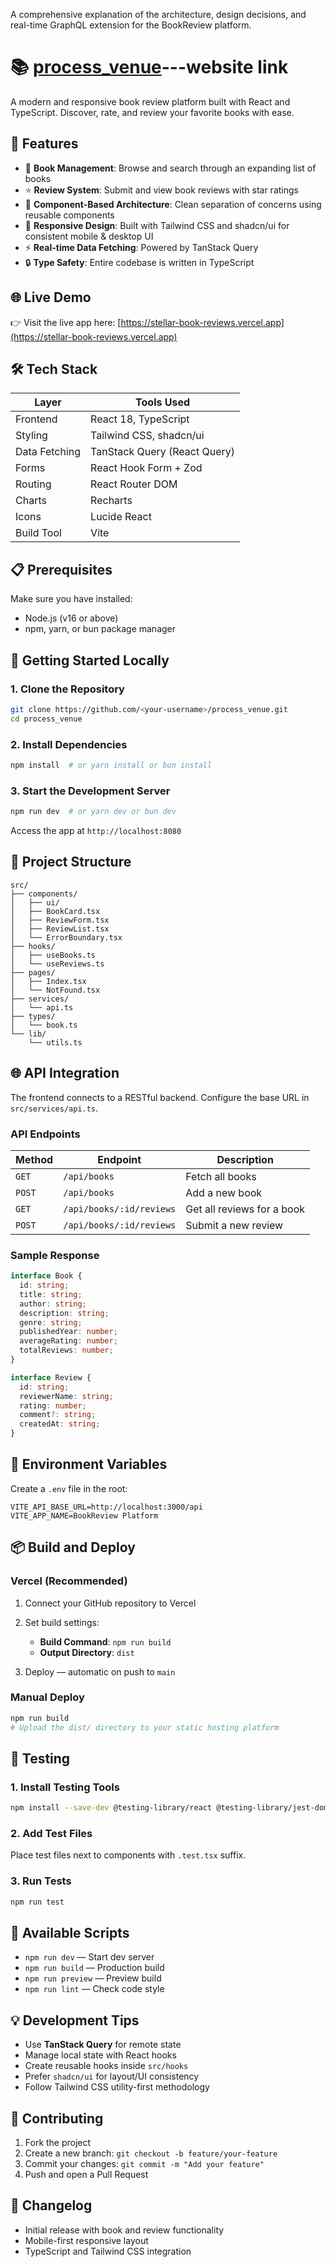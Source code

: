 
A comprehensive explanation of the architecture, design decisions, and real-time GraphQL extension for the BookReview platform.

# 📚 [process\_venue](https://stellar-book-reviews.vercel.app/)---website link

A modern and responsive book review platform built with React and TypeScript. Discover, rate, and review your favorite books with ease.

## 🚀 Features

* 📖 **Book Management**: Browse and search through an expanding list of books
* ⭐ **Review System**: Submit and view book reviews with star ratings
* 🧩 **Component-Based Architecture**: Clean separation of concerns using reusable components
* 📱 **Responsive Design**: Built with Tailwind CSS and shadcn/ui for consistent mobile & desktop UI
* ⚡ **Real-time Data Fetching**: Powered by TanStack Query
* 🔒 **Type Safety**: Entire codebase is written in TypeScript

## 🌐 Live Demo

👉 Visit the live app here: [https://stellar-book-reviews.vercel.app](https://stellar-book-reviews.vercel.app)

## 🛠️ Tech Stack

| Layer         | Tools Used                   |
| ------------- | ---------------------------- |
| Frontend      | React 18, TypeScript         |
| Styling       | Tailwind CSS, shadcn/ui      |
| Data Fetching | TanStack Query (React Query) |
| Forms         | React Hook Form + Zod        |
| Routing       | React Router DOM             |
| Charts        | Recharts                     |
| Icons         | Lucide React                 |
| Build Tool    | Vite                         |

## 📋 Prerequisites

Make sure you have installed:

* Node.js (v16 or above)
* npm, yarn, or bun package manager

## 🚀 Getting Started Locally

### 1. Clone the Repository

```bash
git clone https://github.com/<your-username>/process_venue.git
cd process_venue
```

### 2. Install Dependencies

```bash
npm install  # or yarn install or bun install
```

### 3. Start the Development Server

```bash
npm run dev  # or yarn dev or bun dev
```

Access the app at `http://localhost:8080`

## 🌲 Project Structure

```
src/
├── components/          
│   ├── ui/             
│   ├── BookCard.tsx    
│   ├── ReviewForm.tsx  
│   ├── ReviewList.tsx  
│   └── ErrorBoundary.tsx 
├── hooks/              
│   ├── useBooks.ts     
│   └── useReviews.ts   
├── pages/              
│   ├── Index.tsx       
│   └── NotFound.tsx    
├── services/           
│   └── api.ts          
├── types/              
│   └── book.ts         
└── lib/                
    └── utils.ts        
```

## 🌐 API Integration

The frontend connects to a RESTful backend. Configure the base URL in `src/services/api.ts`.

### API Endpoints

| Method | Endpoint                 | Description                |
| ------ | ------------------------ | -------------------------- |
| `GET`  | `/api/books`             | Fetch all books            |
| `POST` | `/api/books`             | Add a new book             |
| `GET`  | `/api/books/:id/reviews` | Get all reviews for a book |
| `POST` | `/api/books/:id/reviews` | Submit a new review        |

### Sample Response

```ts
interface Book {
  id: string;
  title: string;
  author: string;
  description: string;
  genre: string;
  publishedYear: number;
  averageRating: number;
  totalReviews: number;
}

interface Review {
  id: string;
  reviewerName: string;
  rating: number;
  comment?: string;
  createdAt: string;
}
```

## 🔧 Environment Variables

Create a `.env` file in the root:

```env
VITE_API_BASE_URL=http://localhost:3000/api
VITE_APP_NAME=BookReview Platform
```

## 📦 Build and Deploy

### Vercel (Recommended)

1. Connect your GitHub repository to Vercel
2. Set build settings:

   * **Build Command**: `npm run build`
   * **Output Directory**: `dist`
3. Deploy — automatic on push to `main`

### Manual Deploy

```bash
npm run build
# Upload the dist/ directory to your static hosting platform
```

## 🧪 Testing

### 1. Install Testing Tools

```bash
npm install --save-dev @testing-library/react @testing-library/jest-dom vitest jsdom
```

### 2. Add Test Files

Place test files next to components with `.test.tsx` suffix.

### 3. Run Tests

```bash
npm run test
```

## 📌 Available Scripts

* `npm run dev` — Start dev server
* `npm run build` — Production build
* `npm run preview` — Preview build
* `npm run lint` — Check code style

## 💡 Development Tips

* Use **TanStack Query** for remote state
* Manage local state with React hooks
* Create reusable hooks inside `src/hooks`
* Prefer `shadcn/ui` for layout/UI consistency
* Follow Tailwind CSS utility-first methodology

## 🤝 Contributing

1. Fork the project
2. Create a new branch: `git checkout -b feature/your-feature`
3. Commit your changes: `git commit -m "Add your feature"`
4. Push and open a Pull Request





## 🔄 Changelog



* Initial release with book and review functionality
* Mobile-first responsive layout
* TypeScript and Tailwind CSS integration


